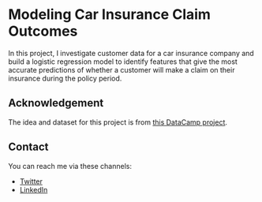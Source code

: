# Modeling Car Insurance Claim Outcomes

In this project, I investigate customer data for a car insurance company and build a logistic regression model to identify features that give the most accurate predictions of whether a customer will make a claim on their insurance during the policy period.

## Acknowledgement

The idea and dataset for this project is from [this DataCamp project](https://app.datacamp.com/learn/projects/modeling_car_insurance_claim_outcomes/guided/Python).

## Contact

You can reach me via these channels:

- [Twitter](https://linkedin.com/in/nzubeifechukwu)
- [LinkedIn](https://linkedin.com/in/nzubeifechukwu)

